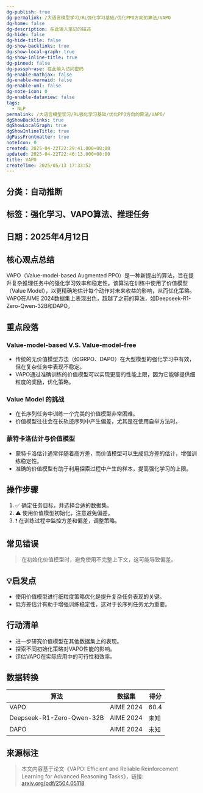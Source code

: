 ```yaml
---
dg-publish: true
dg-permalink: /大语言模型学习/RL强化学习基础/优化PPO方向的算法/VAPO
dg-home: false
dg-description: 在此输入笔记的描述
dg-hide: false
dg-hide-title: false
dg-show-backlinks: true
dg-show-local-graph: true
dg-show-inline-title: true
dg-pinned: false
dg-passphrase: 在此输入访问密码
dg-enable-mathjax: false
dg-enable-mermaid: false
dg-enable-uml: false
dg-note-icon: 0
dg-enable-dataview: false
tags:
  - NLP
permalink: /大语言模型学习/RL强化学习基础/优化PPO方向的算法/VAPO/
dgShowBacklinks: true
dgShowLocalGraph: true
dgShowInlineTitle: true
dgPassFrontmatter: true
noteIcon: 0
created: 2025-04-22T22:29:41.000+08:00
updated: 2025-04-22T22:46:13.000+08:00
title: VAPO
createTime: 2025/05/13 17:33:52
---
```




## 分类：自动推断



## 标签：强化学习、VAPO算法、推理任务



## 日期：2025年4月12日



## 核心观点总结
VAPO（Value-model-based Augmented PPO）是一种新提出的算法，旨在提升复杂推理任务中的强化学习效率和稳定性。该算法在训练中使用了价值模型（Value Model），以更精确地估计每个动作对未来收益的影响，从而优化策略。VAPO在AIME 2024数据集上表现出色，超越了之前的算法，如Deepseek-R1-Zero-Qwen-32B和DAPO。



## 重点段落

### Value-model-based V.S. Value-model-free
- 传统的无价值模型方法（如GRPO、DAPO）在大型模型的强化学习中有效，但在复杂任务中表现不稳定。
- VAPO通过准确训练的价值模型可以实现更高的性能上限，因为它能够提供细粒度的奖励，优化策略。


### Value Model 的挑战
- 在长序列任务中训练一个完美的价值模型非常困难。
- 价值模型往往会在长轨迹序列中产生偏差，尤其是在使用自举方法时。


### 蒙特卡洛估计与价值模型
- 蒙特卡洛估计通常伴随着高方差，而价值模型可以生成低方差的估计，增强训练稳定性。
- 准确的价值模型有助于利用探索过程中产生的样本，提高强化学习的上限。



## 操作步骤
1. ✅ 确定任务目标，并选择合适的数据集。
2. ⚠ 使用价值模型初始化，注意避免偏差。
3. ❗ 在训练过程中监控方差和偏差，调整策略。



## 常见错误
> 在初始化价值模型时，避免使用不完整上下文，这可能导致偏差。



## 💡启发点
- 使用价值模型进行细粒度策略优化是提升复杂任务表现的关键。
- 低方差估计有助于增强训练稳定性，这对于长序列任务尤为重要。



## 行动清单
- 进一步研究价值模型在其他数据集上的表现。
- 探索不同初始化策略对VAPO性能的影响。
- 评估VAPO在实际应用中的可行性和效率。



## 数据转换
| 算法                 | 数据集         | 得分   |
|----------------------|---------------|--------|
| VAPO                 | AIME 2024     | 60.4   |
| Deepseek-R1-Zero-Qwen-32B | AIME 2024     | 未知   |
| DAPO                 | AIME 2024     | 未知   |



## 来源标注
> 本文内容基于论文《VAPO: Efficient and Reliable Reinforcement Learning for Advanced Reasoning Tasks》，链接: [arxiv.org/pdf/2504.05118](https://arxiv.org/pdf/2504.05118)
